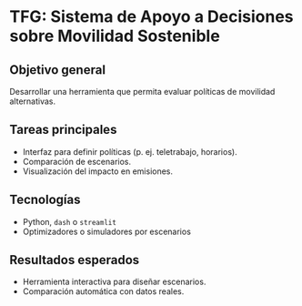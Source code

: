 # TFG: Sistema de Apoyo a Decisiones sobre Movilidad Sostenible

## Objetivo general
Desarrollar una herramienta que permita evaluar políticas de movilidad alternativas.

## Tareas principales
- Interfaz para definir políticas (p. ej. teletrabajo, horarios).
- Comparación de escenarios.
- Visualización del impacto en emisiones.

## Tecnologías
- Python, `dash` o `streamlit`
- Optimizadores o simuladores por escenarios

## Resultados esperados
- Herramienta interactiva para diseñar escenarios.
- Comparación automática con datos reales.
